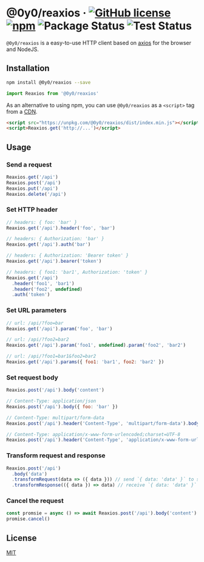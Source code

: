 # @0y0/reaxios · [![GitHub license](https://img.shields.io/badge/license-MIT-blue.svg)](https://github.com/o0y0o/reaxios/blob/master/LICENSE) [![npm](https://img.shields.io/npm/v/@0y0/reaxios.svg)](https://www.npmjs.com/package/@0y0/reaxios) ![Package Status](https://github.com/o0y0o/reaxios/workflows/Package/badge.svg) ![Test Status](https://github.com/o0y0o/reaxios/workflows/Test/badge.svg)

`@0y0/reaxios` is a easy-to-use HTTP client based on [axios](https://github.com/axios/axios) for the browser and NodeJS.

## Installation

```sh
npm install @0y0/reaxios --save
```

```js
import Reaxios from '@0y0/reaxios'
```

As an alternative to using npm, you can use `@0y0/reaxios` as a `<script>` tag from a [CDN](https://unpkg.com/@0y0/request/dist/request.min.js).

```html
<script src="https://unpkg.com/@0y0/reaxios/dist/index.min.js"></script>
<script>Reaxios.get('http://...')</script>
```

## Usage

### Send a request

```js
Reaxios.get('/api')
Reaxios.post('/api')
Reaxios.put('/api')
Reaxios.delete('/api')
```

### Set HTTP header

```js
// headers: { foo: 'bar' }
Reaxios.get('/api').header('foo', 'bar')

// headers: { Authorization: 'bar' }
Reaxios.get('/api').auth('bar')

// headers: { Authorization: 'Bearer token' }
Reaxios.get('/api').bearer('token')

// headers: { foo1: 'bar1', Authorization: 'token' }
Reaxios.get('/api')
  .header('foo1', 'bar1')
  .header('foo2', undefined)
  .auth('token')
```

### Set URL parameters

```js
// url: /api/?foo=bar
Reaxios.get('/api').param('foo', 'bar')

// url: /api/?foo2=bar2
Reaxios.get('/api').param('foo1', undefined).param('foo2', 'bar2')

// url: /api/?foo1=bar1&foo2=bar2
Reaxios.get('/api').params({ foo1: 'bar1', foo2: 'bar2' })
```

### Set request body

```js
Reaxios.post('/api').body('content')

// Content-Type: application/json
Reaxios.post('/api').body({ foo: 'bar' })

// Content-Type: multipart/form-data
Reaxios.post('/api').header('Content-Type', 'multipart/form-data').body(new FormData())

// Content-Type: application/x-www-form-urlencoded;charset=UTF-8
Reaxios.post('/api').header('Content-Type', 'application/x-www-form-urlencoded').body(new URLSearchParams())
```

### Transform request and response

```js
Reaxios.post('/api')
  .body('data')
  .transformRequest(data => ({ data })) // send `{ data: 'data' }` to server
  .transformResponse(({ data }) => data) // receive `{ data: 'data' }` from server and resolve promise with `'data'`
```

### Cancel the request

```js
const promsie = async () => await Reaxios.post('/api').body('content')
promise.cancel()
```

## License

[MIT](https://github.com/o0y0o/reaxios/blob/master/LICENSE)
